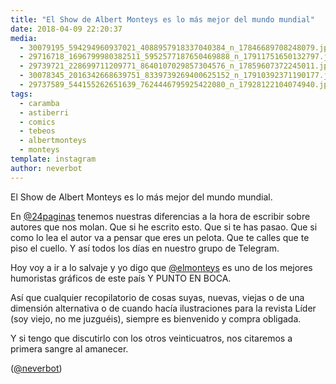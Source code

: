 ```yaml
---
title: "El Show de Albert Monteys es lo más mejor del mundo mundial"
date: 2018-04-09 22:20:37
media: 
  - 30079195_594294960937021_4088957918337040384_n_17846689708248079.jpg
  - 29716718_1696799980382511_5952577187650469888_n_17911751650132797.jpg
  - 29739721_228699711209771_8640107029857304576_n_17859607372245011.jpg
  - 30078345_2016342668639751_8339739269400625152_n_17910392371190177.jpg
  - 29737589_544155262651639_7624446795925422080_n_17928122104074940.jpg
tags: 
  - caramba
  - astiberri
  - comics
  - tebeos
  - albertmonteys
  - monteys
template: instagram
author: neverbot
---
```


El Show de Albert Monteys es lo más mejor del mundo mundial.


En [@24paginas](https://instagram.com/24paginas) tenemos nuestras diferencias a la hora de escribir sobre autores que nos molan. Que si he escrito esto. Que si te has pasao. Que si como lo lea el autor va a pensar que eres un pelota. Que te calles que te piso el cuello. Y así todos los días en nuestro grupo de Telegram.


Hoy voy a ir a lo salvaje y yo digo que [@elmonteys](https://instagram.com/elmonteys) es uno de los mejores humoristas gráficos de este país Y PUNTO EN BOCA.


Así que cualquier recopilatorio de cosas suyas, nuevas, viejas o de una dimensión alternativa o de cuando hacía ilustraciones para la revista Líder (soy viejo, no me juzguéis), siempre es bienvenido y compra obligada.


Y si tengo que discutirlo con los otros veinticuatros, nos citaremos a primera sangre al amanecer.


([@neverbot](https://instagram.com/neverbot))



